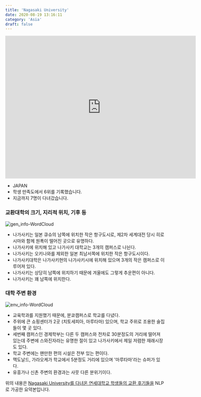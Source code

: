 ```yaml
---
title: 'Nagasaki University'
date: 2020-08-19 13:16:11
category: 'Asia'
draft: false
---
```


<iframe
width="600"
height="450"
frameborder="0" style="border:0"
src="https://www.google.com/maps/embed/v1/place?key=AIzaSyC9e1AME-pVmWC4hBpFdu5S4dKzyepa3HQ&q=Nagasaki+University&center=32.785253000000004,129.863167&zoom=14" allowfullscreen>
</iframe>


* JAPAN
* 학생 만족도에서 6위를 기록했습니다.
* 지금까지 7명이 다녀갔습니다. 

### 교환대학의 크기, 지리적 위치, 기후 등

![gen_info-WordCloud](../univ_wordclouds_okt/gen_info/JP000017_gen_info_okt.png)

* 나가사키는 일본 큐슈의 남쪽에 위치한 작은 항구도시로, 제2차 세계대전 당시 히로시마와 함께 원폭이 떨어진 곳으로 유명하다.
* 나가사키에 위치해 있고 나가사키 대학교는 3개의 캠퍼스로 나뉜다.
* 나가사키는 오키나와를 제외한 일본 최남서쪽에 위치한 작은 항구도시이다.
* 나가사키대학은 나가사키현의 나가사키시에 위치해 있으며 3개의 작은 캠퍼스로 이루어져 있다.
* 나가사키는 상당히 남쪽에 위치하기 때문에 겨울에도 그렇게 추운편이 아니다.
* 나가사키는 꽤 남쪽에 위치한다.


### 대학 주변 환경

![env_info-WordCloud](../univ_wordclouds_okt/env_info/JP000017_env_info_okt.png)

* 교육학과를 지원했기 때문에, 분쿄캠퍼스로 학교를 다녔다.
* 주위에 큰 쇼핑센터가 2곳 (치토세피아, 마루타마) 있으며, 학교 주위로 조용한 술집들이 몇 곳 있다.
* 세번째 캠퍼스인 경제학부는 다른 두 캠퍼스와 전차로 30분정도의 거리에 떨어져 있는데 주변에 스와진자라는 유명한 절이 있고 나가사키에서 제일 저렴한 재래시장도 있다.
* 학교 주변에는 왠만한 편의 시설은 전부 있는 편이다.
* 맥도날드, 가라오케가 학교에서 5분정도 거리에 있으며 '마루타마'라는 슈퍼가 있다.
* 유흥가나 신촌 주변의 환경과는 사뭇 다른 분위기이다.


위의 내용은 [Nagasaki University를 다녀온 연세대학교 학생들의 교환 후기들을](http://oia.yonsei.ac.kr/partner/expReport.asp?ucode=JP000017&bgbn=A) NLP로 가공한 요약본입니다. 
